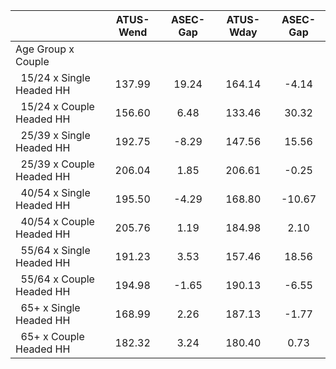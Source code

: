 
|                      |    ATUS-Wend |     ASEC-Gap |    ATUS-Wday |     ASEC-Gap |
| -------------------- | :----------: | :----------: | :----------: | :----------: |
| Age Group x Couple   |              |              |              |              |
| &nbsp;&nbsp;15/24 x Single Headed HH |       137.99 |        19.24 |       164.14 |        -4.14 |
| &nbsp;&nbsp;15/24 x Couple Headed HH |       156.60 |         6.48 |       133.46 |        30.32 |
| &nbsp;&nbsp;25/39 x Single Headed HH |       192.75 |        -8.29 |       147.56 |        15.56 |
| &nbsp;&nbsp;25/39 x Couple Headed HH |       206.04 |         1.85 |       206.61 |        -0.25 |
| &nbsp;&nbsp;40/54 x Single Headed HH |       195.50 |        -4.29 |       168.80 |       -10.67 |
| &nbsp;&nbsp;40/54 x Couple Headed HH |       205.76 |         1.19 |       184.98 |         2.10 |
| &nbsp;&nbsp;55/64 x Single Headed HH |       191.23 |         3.53 |       157.46 |        18.56 |
| &nbsp;&nbsp;55/64 x Couple Headed HH |       194.98 |        -1.65 |       190.13 |        -6.55 |
| &nbsp;&nbsp;65+ x Single Headed HH |       168.99 |         2.26 |       187.13 |        -1.77 |
| &nbsp;&nbsp;65+ x Couple Headed HH |       182.32 |         3.24 |       180.40 |         0.73 |

